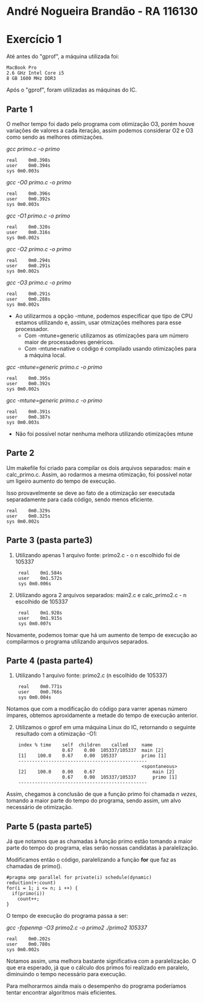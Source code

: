 # André Nogueira Brandão - RA 116130
# Exercício 1

Até antes do "gprof", a máquina utilizada foi:

    MacBook Pro
    2.6 GHz Intel Core i5
    8 GB 1600 MHz DDR3

Após o "gprof", foram utilizadas as máquinas do IC.

## Parte 1

O melhor tempo foi dado pelo programa com otimização O3, porém houve variações de valores a cada iteração, assim podemos considerar O2 e O3 como sendo as melhores otimizações.

*gcc primo.c -o primo*

    real	0m0.398s
    user	0m0.394s
    sys	0m0.003s

*gcc -O0 primo.c -o primo*

    real	0m0.396s
    user	0m0.392s
    sys	0m0.003s

*gcc -O1 primo.c -o primo*

    real	0m0.320s
    user	0m0.316s
    sys	0m0.002s

*gcc -O2 primo.c -o primo*

    real	0m0.294s
    user	0m0.291s
    sys	0m0.002s

*gcc -O3 primo.c -o primo*

    real	0m0.291s
    user	0m0.288s
    sys	0m0.002s

- Ao utilizarmos a opção -mtune, podemos especificar que tipo de CPU estamos utilizando e, assim, usar otmizações melhores para esse processador.
  - Com -mtune=generic utilizamos as otimizações para um número maior de processadores genéricos.
  - Com -mtune=native o código é compilado usando otimizações para a máquina local.

*gcc -mtune=generic primo.c -o primo*

    real	0m0.395s
    user	0m0.392s
    sys	0m0.002s

*gcc -mtune=generic primo.c -o primo*

    real	0m0.391s
    user	0m0.387s
    sys	0m0.003s

- Não foi possível notar nenhuma melhora utilizando otimizações mtune

## Parte 2

Um makefile foi criado para compilar os dois arquivos separados: main e calc_primo.c.
Assim, ao rodarmos a mesma otimização, foi possível notar um ligeiro aumento do tempo de execução.

Isso provavelmente se deve ao fato de a otimização ser executada separadamente para cada código, sendo menos eficiente.

    real	0m0.329s
    user	0m0.325s
    sys	0m0.002s

## Parte 3 (pasta parte3)

1. Utilizando apenas 1 arquivo fonte: primo2.c - o n escolhido foi de 105337

        real	0m1.584s
        user	0m1.572s
        sys	0m0.006s

2. Utilizando agora 2 arquivos separados: main2.c e calc_primo2.c - n escolhido de 105337

        real	0m1.928s
        user	0m1.915s
        sys	0m0.007s

Novamente, podemos tomar que há um aumento de tempo de execução ao compilarmos o programa utilizando arquivos separados.

## Parte 4 (pasta parte4)

1. Utilizando 1 arquivo fonte: primo2.c (n escolhido de 105337)

        real	0m0.771s
        user	0m0.766s
        sys	0m0.004s

 Notamos que com a modificação do código para varrer apenas número ímpares, obtemos aproxidamente a metade do tempo de execução anterior.

2. Utilizamos o gprof em uma máquina Linux do IC, retornando o seguinte resultado com a otimização -O1:

        index % time    self  children    called     name
                        0.67    0.00  105337/105337  main [2]
        [1]    100.0    0.67    0.00  105337         primo [1]
        -----------------------------------------------
                                                     <spontaneous>
        [2]    100.0    0.00    0.67                     main [2]
                        0.67    0.00  105337/105337      primo [1]
        -----------------------------------------------

 Assim, chegamos à conclusão de que a função primo foi chamada *n vezes*, tomando a maior parte do tempo do programa, sendo assim, um alvo necessário de otimização.
 
## Parte 5 (pasta parte5)

Já que notamos que as chamadas à função primo estão tomando a maior parte do tempo do programa, elas serão nossas candidatas à paralelização.

Modificamos então o código, paralelizando a função **for** que faz as chamadas de primo().

    #pragma omp parallel for private(i) schedule(dynamic) reduction(+:count)
    for(i = 1; i <= n; i ++) {
      if(primo(i))
        count++;
    }

O tempo de execução do programa passa a ser:

*gcc -fopenmp -O3 primo2.c -o primo2*
*./primo2 105337*


    real	0m0.202s
    user	0m0.780s
    sys	0m0.002s

Notamos assim, uma melhora bastante significativa com a paralelização. O que era esperado, já que o cálculo dos primos foi realizado em paralelo, diminuindo o tempo necessário para execução.

Para melhorarmos ainda mais o desempenho do programa poderíamos tentar encontrar algoritmos mais eficientes.
